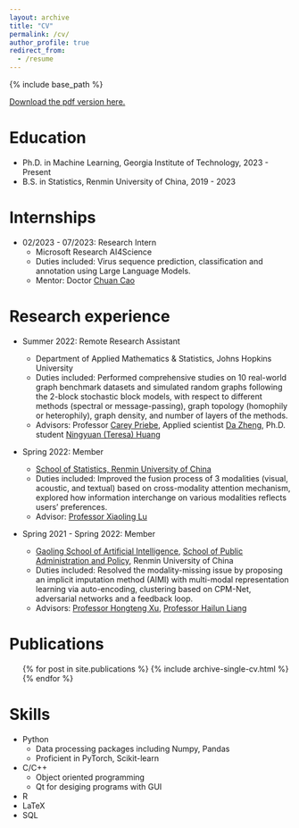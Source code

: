 ```yaml
---
layout: archive
title: "CV"
permalink: /cv/
author_profile: true
redirect_from:
  - /resume
---
```


{% include base_path %}

[Download the pdf version here.](https://chengyuehuang511.github.io/files/Chengyue_Huang_Resume.pdf)

Education
======
* Ph.D. in Machine Learning, Georgia Institute of Technology, 2023 - Present
* B.S. in Statistics, Renmin University of China, 2019 - 2023

Internships
======
* 02/2023 - 07/2023: Research Intern
  * Microsoft Research AI4Science
  * Duties included: Virus sequence prediction, classification and annotation using Large Language Models.
  * Mentor: Doctor [Chuan Cao](https://www.microsoft.com/en-us/research/people/chuancao/)

Research experience
======
* Summer 2022: Remote Research Assistant
  * Department of Applied Mathematics & Statistics, Johns Hopkins University
  * Duties included: Performed comprehensive studies on 10 real-world graph benchmark datasets and simulated random graphs following the 2-block stochastic block models, with respect to different methods (spectral or message-passing), graph topology (homophily or heterophily), graph density, and number of layers of the methods.
  * Advisors: Professor [Carey Priebe](https://www.ams.jhu.edu/~priebe/), Applied scientist [Da Zheng](https://zheng-da.github.io/), Ph.D. student [Ningyuan (Teresa) Huang](https://nhuang37.github.io/)

* Spring 2022: Member
  * [School of Statistics, Renmin University of China](http://stat.ruc.edu.cn/Home/index.htm)
  * Duties included: Improved the fusion process of 3 modalities (visual, acoustic, and textual) based on cross-modality attention mechanism, explored how information interchange on various modalities reflects users’ preferences.
  * Advisor: [Professor Xiaoling Lu](http://stat.ruc.edu.cn/Home/People/Faculty/8e5ad6f548314fc1be75429b60164f7b.htm)

* Spring 2021 - Spring 2022: Member
  * [Gaoling School of Artificial Intelligence](http://ai.ruc.edu.cn/english/index.htm), [School of Public Administration and Policy](http://spap.ruc.edu.cn/), Renmin University of China
  * Duties included: Resolved the modality-missing issue by proposing an implicit imputation method (AIMI) with multi-modal representation learning via auto-encoding, clustering based on CPM-Net, adversarial networks and a feedback loop.
  * Advisors: [Professor Hongteng Xu](https://hongtengxu.github.io/), [Professor Hailun Liang](https://scholar.google.com/citations?user=G1iOLJQAAAAJ&hl=en)
  
<!-- Projects
======
* guosai
* meisai
* Tower Defense Game
* Online Shopping System
* Machine Learning
* Data Structure
* Data Science Practice -->

Publications
======
  <ul>{% for post in site.publications %}
    {% include archive-single-cv.html %}
  {% endfor %}</ul>

Skills
======
* Python
  * Data processing packages including Numpy, Pandas
  * Proficient in PyTorch, Scikit-learn
* C/C++
  * Object oriented programming
  * Qt for desiging programs with GUI
* R
* LaTeX
* SQL
  
<!-- Talks
======
  <ul>{% for post in site.talks %}
    {% include archive-single-talk-cv.html %}
  {% endfor %}</ul> -->
  
<!-- Teaching
======
  <ul>{% for post in site.teaching %}
    {% include archive-single-cv.html %}
  {% endfor %}</ul>
  
Service and leadership
======
* Currently signed in to 43 different slack teams -->
